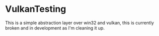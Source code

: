 # VulkanTesting
This is a simple abstraction layer over win32 and vulkan, this is currently broken and in development as I'm cleaning it up.
